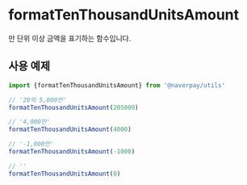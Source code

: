 # formatTenThousandUnitsAmount

만 단위 이상 금액을 표기하는 함수입니다.

## 사용 예제

```typescript
import {formatTenThousandUnitsAmount} from '@naverpay/utils'

// '20억 5,000만'
formatTenThousandUnitsAmount(205000)

// '4,000만'
formatTenThousandUnitsAmount(4000)

// '-1,000만'
formatTenThousandUnitsAmount(-1000)

// ''
formatTenThousandUnitsAmount(0)
```

